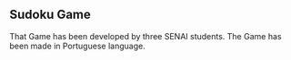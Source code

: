 ##              Sudoku Game
That Game has been developed by three SENAI students. 
The Game has been made in Portuguese language.
